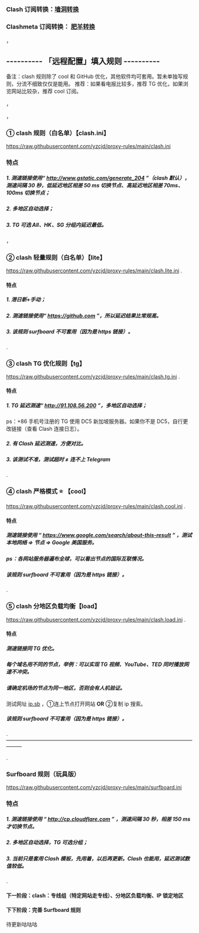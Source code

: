 ### Clash 订阅转换：[墙洞转换](https://sub.dler.io/) 
### Clashmeta 订阅转换： [肥羊转换](sub.v1.mk)

，

## ----------  「远程配置」填入规则   ----------
备注：clash 规则除了 cool 和 GitHub 优化，其他软件均可套用。暂未单独写规则，分流不细致仅仅是能用。
推荐：如果看电报比较多，推荐 TG 优化，如果浏览网站比较杂，推荐 cool 订阅。

，

，

### ① clash 规则（白名单）【clash.ini】
https://raw.githubusercontent.com/yzcjd/proxy-rules/main/clash.ini

### 特点
##### 1. 测速链接使用“ http://www.gstatic.com/generate_204 ”（clash 默认），测速间隔 30 秒，低延迟地区相差 50 ms 切换节点、高延迟地区相差 70ms、100ms 切换节点；
##### 2. 多地区自动选择；
##### 3. TG 可选 All、HK、SG 分组内延迟最低。

，

### ② clash 轻量规则（白名单）【lite】
https://raw.githubusercontent.com/yzcjd/proxy-rules/main/clash.lite.ini
.
#### 特点
##### 1. 港日新+手动；
##### 2. 测速链接使用“ https://github.com ”，所以延迟结果比常规高。
##### 3. 该规则 surfboard 不可套用（因为是 https 链接）。
.

### ③ clash TG 优化规则【tg】
https://raw.githubusercontent.com/yzcjd/proxy-rules/main/clash.tg.ini
.
#### 特点
##### 1. TG 延迟测速“ http://91.108.56.200 ”，多地区自动选择；
ps：+86 手机号注册的 TG 使用 DC5 新加坡服务器。如果你不是 DC5，自行更改链接（查看 Clash 连接日志）。
##### 2. 有 Clash 延迟测速，方便对比。
##### 3. 该测试不准，测试超时 ≠ 连不上 Telegram

.

### ④ clash 严格模式 ⭐️ 【cool】
https://raw.githubusercontent.com/yzcjd/proxy-rules/main/clash.cool.ini
.
#### 特点
##### 测速链接使用 “ https://www.google.com/search/about-this-result ” ，测试本地网络 => 节点 => Google 美国服务。
##### ps：各网站服务器遍布全球，可以看出节点的国际互联情况。
##### 该规则 surfboard 不可套用（因为是 https 链接）。

.

### ⑤ clash 分地区负载均衡【load】
https://raw.githubusercontent.com/yzcjd/proxy-rules/main/clash.load.ini
.
#### 特点
##### 测速链接同 TG 优化。
##### 每个域名用不同的节点，举例：可以实现 TG 视频、YouTube、TED 同时播放网速不冲突。
##### 请确定机场的节点为同一地区，否则会有人机验证。
测试网址 [ip.sb](https://ip.sb/) ，①连上节点打开网站 **OR** ②复制 ip 搜索。
##### 该规则 surfboard 不可套用（因为是 https 链接）。

.
———————————————————————————————————————

.
### Surfboard 规则（玩具版）
https://raw.githubusercontent.com/yzcjd/proxy-rules/main/surfboard.ini

### 特点
##### 1. 测速链接使用 “ http://cp.cloudflare.com ” ，测速间隔 30 秒，相差 150 ms 才切换节点。
##### 2. 多地区自动选择，TG 可选分组；
##### 3. 当前只是套用 Clash 模板，先用着，以后再更新。Clash 也能用，延迟测试数值较低。

.

#### 下一阶段：clash：专线组（特定网站走专线）、分地区负载均衡、IP 锁定地区
#### 下下阶段：完善 Surfboard 规则
待更新咕咕咕
